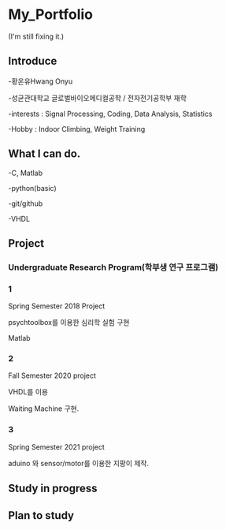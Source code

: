 # My_Portfolio

(I'm still fixing it.)

## Introduce
-황온유Hwang Onyu

-성균관대학교 글로벌바이오메디컬공학 / 전자전기공학부 재학

-interests : Signal Processing, Coding, Data Analysis, Statistics

-Hobby : Indoor Climbing, Weight Training 


## What I can do.

-C, Matlab

-python(basic)

-git/github

-VHDL


## Project

### Undergraduate Research Program(학부생 연구 프로그램)

### 1
Spring Semester 2018 Project 

psychtoolbox를 이용한 심리학 실험 구현

Matlab

### 2
Fall Semester 2020 project

VHDL를 이용

Waiting Machine 구현. 

### 3
Spring Semester 2021 project

aduino 와 sensor/motor를 이용한 지팡이 제작. 



## Study in progress


## Plan to study



